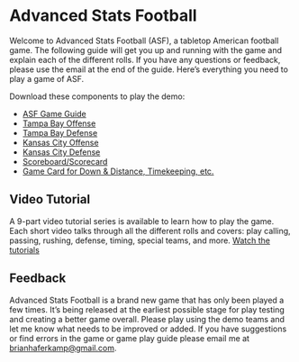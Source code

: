 # Advanced Stats Football

Welcome to Advanced Stats Football (ASF), a tabletop American football game. The following guide will get you up and running with the game and explain each of the different rolls. If you have any questions or feedback, please use the email at the end of the guide. Here’s everything you need to play a game of ASF. 

Download these components to play the demo:

- [ASF Game Guide](https://github.com/brianhaferkamp/tabletopfootballgame/raw/main/Advanced%20Stats%20Football.pdf)
- [Tampa Bay Offense](https://github.com/brianhaferkamp/tabletopfootballgame/raw/main/Tabletop%20Football%20Advanced%20-%20TB%20Off.pdf)
- [Tampa Bay Defense](https://github.com/brianhaferkamp/tabletopfootballgame/raw/main/Tabletop%20Football%20Advanced%20-%20TB%20Def.pdf)
- [Kansas City Offense](https://github.com/brianhaferkamp/tabletopfootballgame/raw/main/Tabletop%20Football%20Advanced%20-%20KC.pdf)
- [Kansas City Defense](https://github.com/brianhaferkamp/tabletopfootballgame/raw/main/Tabletop%20Football%20Advanced%20-%20KC%20Def.pdf)
- [Scoreboard/Scorecard](https://github.com/brianhaferkamp/tabletopfootballgame/raw/main/Tabletop%20Football%20Scorecard.pdf)
- [Game Card for Down & Distance, Timekeeping, etc.](https://github.com/brianhaferkamp/tabletopfootballgame/raw/main/Tabletop%20Football%20Advanced%20-%20Game%20Card.pdf)

## Video Tutorial

A 9-part video tutorial series is available to learn how to play the game. Each short video talks through all the different rolls and covers: play calling, passing, rushing, defense, timing, special teams, and more.
[Watch the tutorials](https://youtube.com/playlist?list=PLSuZlbKUmcxj_MmFm0uqOuowSEA7fthP5)

## Feedback

Advanced Stats Football is a brand new game that has only been played a few times. It’s being released at the earliest possible stage for play testing and creating a better game overall. Please play using the demo teams and let me know what needs to be improved or added. If you have suggestions or find errors in the game or game play guide please email me at brianhaferkamp@gmail.com.
